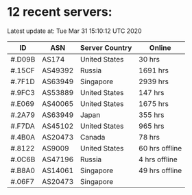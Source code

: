 # 12 recent servers:

Latest update at: Tue Mar 31 15:10:12 UTC 2020

| ID | ASN | Server Country | Online |
| -- | --- | -------------- | ------ |
| #.D09B | AS174 | United States | 30 hrs |
| #.15CF | AS49392 | Russia | 1691 hrs |
| #.7F1D | AS63949 | Singapore | 2939 hrs |
| #.9FC3 | AS53889 | United States | 147 hrs |
| #.E069 | AS40065 | United States | 1675 hrs |
| #.2A79 | AS63949 | Japan | 355 hrs |
| #.F7DA | AS45102 | United States | 965 hrs |
| #.4B0A | AS20473 | Canada | 78 hrs |
| #.8122 | AS9009 | United States | 60 hrs offline |
| #.0C6B | AS47196 | Russia | 4 hrs offline |
| #.B8A0 | AS14061 | Singapore | 49 hrs offline |
| #.06F7 | AS20473 | Singapore | |

